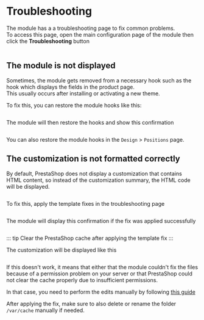 # Troubleshooting

The module has a a troubleshooting page to fix common problems.  
To access this page, open the main configuration page of the module then click the **Troubleshooting** button

<img srcset="/dynamicproduct/images/troubleshooting.jpg 2x" class="border">

## The module is not displayed

Sometimes, the module gets removed from a necessary hook such as the hook which displays the fields
in the product page.  
This usually occurs after installing or activating a new theme.

To fix this, you can restore the module hooks like this:

<img srcset="/dynamicproduct/images/hooks-list.jpg 2x">

The module will then restore the hooks and show this confirmation

<img srcset="/dynamicproduct/images/hooks-restored.jpg 2x">

You can also restore the module hooks in the `Design` > `Positions` page.

## The customization is not formatted correctly

By default, PrestaShop does not display a customization that contains HTML content, so instead of
the customization summary, the HTML code will be displayed.

<img srcset="/dynamicproduct/images/customization-html.jpg 2x">

To fix this, apply the template fixes in the troubleshooting page

<img srcset="/dynamicproduct/images/template-fix.jpg 2x">

The module will display this confirmation if the fix was applied successfully

<img srcset="/dynamicproduct/images/template-fix-applied.jpg 2x">

::: tip Clear the PrestaShop cache after applying the template fix
:::

The customization will be displayed like this

<img srcset="/dynamicproduct/images/customization-formatted.jpg 2x">

If this doesn't work, it means that either that the module couldn't fix the files because of a
permission problem on your server or that PrestaShop could not clear the cache properly due to
insufficient permissions.

In that case, you need to perform the edits manually by
following [this guide](https://gist.github.com/unlocomqx/f0b86a1ce938405c315d5de979011b95)

After applying the fix, make sure to also delete or rename the folder `/var/cache` manually if
needed.
